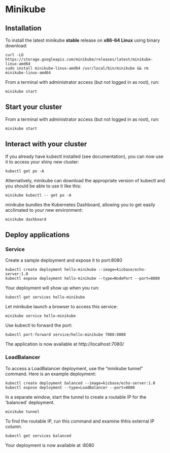 # Minikube

## Installation

To install the latest minikube **stable** release on **x86-64 Linux** using binary download:
~~~
curl -LO https://storage.googleapis.com/minikube/releases/latest/minikube-linux-amd64
sudo install minikube-linux-amd64 /usr/local/bin/minikube && rm minikube-linux-amd64
~~~

From a terminal with administrator access (but not logged in as root), run:
~~~
minikube start
~~~

## Start your cluster

From a terminal with administrator access (but not logged in as root), run:

~~~
minikube start
~~~

## Interact with your cluster

If you already have kubectl installed (see documentation), you can now use it to access your shiny new cluster:

~~~
kubectl get po -A
~~~

Alternatively, minikube can download the appropriate version of kubectl and you should be able to use it like this:

~~~
minikube kubectl -- get po -A
~~~

minikube bundles the Kubernetes Dashboard, allowing you to get easily acclimated to your new environment:

~~~
minikube dashboard
~~~

## Deploy applications

### Service

Create a sample deployment and expose it to port:8080

~~~
kubectl create deployment hello-minikube --image=kicbase/echo-server:1.0
kubectl expose deployment hello-minikube --type=NodePort --port=8080
~~~

Your deployment will show up when you run:

~~~
kubectl get services hello-minikube
~~~

Let minikube launch a browser to access this service:

~~~
minikube service hello-minikube
~~~

Use kubectl to forward the port:

~~~
kubectl port-forward service/hello-minikube 7080:8080
~~~

The application is now available at http://localhost:7080/

### LoadBalancer

To access a LoadBalancer deployment, use the “minikube tunnel” command. Here is an example deployment:

~~~
kubectl create deployment balanced --image=kicbase/echo-server:1.0
kubectl expose deployment --type=LoadBalancer --port=8080
~~~

In a separate window, start the tunnel to create a routable IP for the 'balanced' deployment.

~~~
minikube tunnel
~~~

To find the routable IP, run this command and examine thhis external IP column.

~~~
kubectl get services balanced
~~~

Your deployment is now available at <EXTERNAL-IP>:8080


